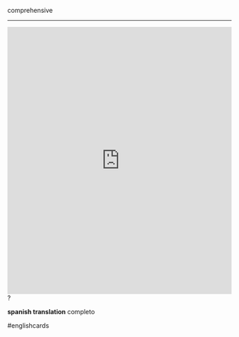 comprehensive
___
<iframe src="https://youglish.com/pronounce/comprehensive/english" style="width:100%; height:600px;" frameborder="0"></iframe>
?

**spanish translation**
completo

#englishcards